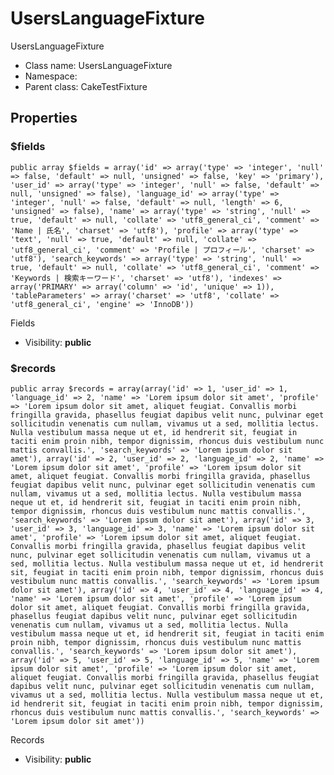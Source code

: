 UsersLanguageFixture
===============

UsersLanguageFixture




* Class name: UsersLanguageFixture
* Namespace: 
* Parent class: CakeTestFixture





Properties
----------


### $fields

    public array $fields = array('id' => array('type' => 'integer', 'null' => false, 'default' => null, 'unsigned' => false, 'key' => 'primary'), 'user_id' => array('type' => 'integer', 'null' => false, 'default' => null, 'unsigned' => false), 'language_id' => array('type' => 'integer', 'null' => false, 'default' => null, 'length' => 6, 'unsigned' => false), 'name' => array('type' => 'string', 'null' => true, 'default' => null, 'collate' => 'utf8_general_ci', 'comment' => 'Name | 氏名', 'charset' => 'utf8'), 'profile' => array('type' => 'text', 'null' => true, 'default' => null, 'collate' => 'utf8_general_ci', 'comment' => 'Profile | プロフィール', 'charset' => 'utf8'), 'search_keywords' => array('type' => 'string', 'null' => true, 'default' => null, 'collate' => 'utf8_general_ci', 'comment' => 'Keywords | 検索キーワード', 'charset' => 'utf8'), 'indexes' => array('PRIMARY' => array('column' => 'id', 'unique' => 1)), 'tableParameters' => array('charset' => 'utf8', 'collate' => 'utf8_general_ci', 'engine' => 'InnoDB'))

Fields



* Visibility: **public**


### $records

    public array $records = array(array('id' => 1, 'user_id' => 1, 'language_id' => 2, 'name' => 'Lorem ipsum dolor sit amet', 'profile' => 'Lorem ipsum dolor sit amet, aliquet feugiat. Convallis morbi fringilla gravida, phasellus feugiat dapibus velit nunc, pulvinar eget sollicitudin venenatis cum nullam, vivamus ut a sed, mollitia lectus. Nulla vestibulum massa neque ut et, id hendrerit sit, feugiat in taciti enim proin nibh, tempor dignissim, rhoncus duis vestibulum nunc mattis convallis.', 'search_keywords' => 'Lorem ipsum dolor sit amet'), array('id' => 2, 'user_id' => 2, 'language_id' => 2, 'name' => 'Lorem ipsum dolor sit amet', 'profile' => 'Lorem ipsum dolor sit amet, aliquet feugiat. Convallis morbi fringilla gravida, phasellus feugiat dapibus velit nunc, pulvinar eget sollicitudin venenatis cum nullam, vivamus ut a sed, mollitia lectus. Nulla vestibulum massa neque ut et, id hendrerit sit, feugiat in taciti enim proin nibh, tempor dignissim, rhoncus duis vestibulum nunc mattis convallis.', 'search_keywords' => 'Lorem ipsum dolor sit amet'), array('id' => 3, 'user_id' => 3, 'language_id' => 3, 'name' => 'Lorem ipsum dolor sit amet', 'profile' => 'Lorem ipsum dolor sit amet, aliquet feugiat. Convallis morbi fringilla gravida, phasellus feugiat dapibus velit nunc, pulvinar eget sollicitudin venenatis cum nullam, vivamus ut a sed, mollitia lectus. Nulla vestibulum massa neque ut et, id hendrerit sit, feugiat in taciti enim proin nibh, tempor dignissim, rhoncus duis vestibulum nunc mattis convallis.', 'search_keywords' => 'Lorem ipsum dolor sit amet'), array('id' => 4, 'user_id' => 4, 'language_id' => 4, 'name' => 'Lorem ipsum dolor sit amet', 'profile' => 'Lorem ipsum dolor sit amet, aliquet feugiat. Convallis morbi fringilla gravida, phasellus feugiat dapibus velit nunc, pulvinar eget sollicitudin venenatis cum nullam, vivamus ut a sed, mollitia lectus. Nulla vestibulum massa neque ut et, id hendrerit sit, feugiat in taciti enim proin nibh, tempor dignissim, rhoncus duis vestibulum nunc mattis convallis.', 'search_keywords' => 'Lorem ipsum dolor sit amet'), array('id' => 5, 'user_id' => 5, 'language_id' => 5, 'name' => 'Lorem ipsum dolor sit amet', 'profile' => 'Lorem ipsum dolor sit amet, aliquet feugiat. Convallis morbi fringilla gravida, phasellus feugiat dapibus velit nunc, pulvinar eget sollicitudin venenatis cum nullam, vivamus ut a sed, mollitia lectus. Nulla vestibulum massa neque ut et, id hendrerit sit, feugiat in taciti enim proin nibh, tempor dignissim, rhoncus duis vestibulum nunc mattis convallis.', 'search_keywords' => 'Lorem ipsum dolor sit amet'))

Records



* Visibility: **public**



